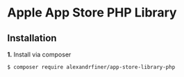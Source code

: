 # Apple App Store PHP Library

## Installation

**1.**  Install via composer

```sh
$ composer require alexandrfiner/app-store-library-php
```
